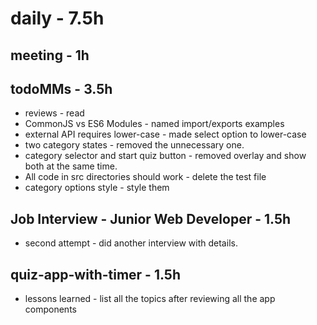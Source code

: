 # daily - 7.5h

## meeting - 1h

## todoMMs - 3.5h
* reviews - read 
* CommonJS vs ES6 Modules - named import/exports examples
* external API requires lower-case - made select option to lower-case
* two category states - removed the unnecessary one.
* category selector and start quiz button - removed overlay and show both at the same time.
*  All code in src directories should work - delete the test file
* category options style - style them

## Job Interview - Junior Web Developer - 1.5h
* second attempt - did another interview with details.
  
## quiz-app-with-timer - 1.5h 
* lessons learned - list all the topics after reviewing all the app components